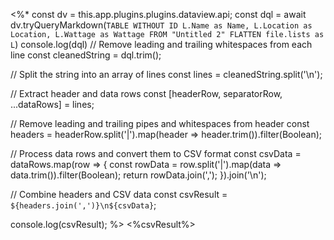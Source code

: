 <%*
const dv = this.app.plugins.plugins.dataview.api;
const dql = await dv.tryQueryMarkdown(`
TABLE WITHOUT ID L.Name as Name, L.Location as Location, L.Wattage as Wattage
FROM "Untitled 2"
FLATTEN file.lists as L
`)
console.log(dql)
// Remove leading and trailing whitespaces from each line
const cleanedString = dql.trim();

// Split the string into an array of lines
const lines = cleanedString.split('\n');

// Extract header and data rows
const [headerRow, separatorRow, ...dataRows] = lines;

// Remove leading and trailing pipes and whitespaces from header
const headers = headerRow.split('|').map(header => header.trim()).filter(Boolean);

// Process data rows and convert them to CSV format
const csvData = dataRows.map(row => {
  const rowData = row.split('|').map(data => data.trim()).filter(Boolean);
  return rowData.join(',');
}).join('\n');

// Combine headers and CSV data
const csvResult = `${headers.join(',')}\n${csvData}`;

console.log(csvResult);
%>
<%csvResult%>